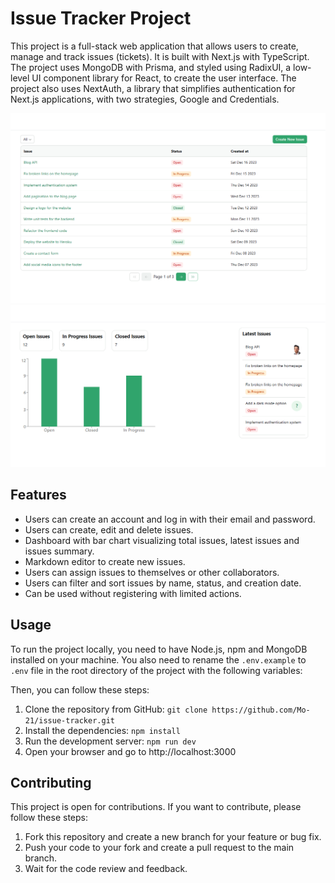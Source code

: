 # Issue Tracker Project

This project is a full-stack web application that allows users to create, manage and track issues (tickets). It is built with Next.js with TypeScript. The project uses MongoDB with Prisma, and styled using RadixUI, a low-level UI component library for React, to create the user interface. The project also uses NextAuth, a library that simplifies authentication for Next.js applications, with two strategies, Google and Credentials.

![main-page](./public/issues_list.png)
![issue-page](./public/issue_main.png)

## Features

- Users can create an account and log in with their email and password.
- Users can create, edit and delete issues.
- Dashboard with bar chart visualizing total issues, latest issues and issues summary.
- Markdown editor to create new issues.
- Users can assign issues to themselves or other collaborators.
- Users can filter and sort issues by name, status, and creation date.
- Can be used without registering with limited actions.

## Usage

To run the project locally, you need to have Node.js, npm and MongoDB installed on your machine. You also need to rename the `.env.example` to `.env` file in the root directory of the project with the following variables:

Then, you can follow these steps:

1. Clone the repository from GitHub: `git clone https://github.com/Mo-21/issue-tracker.git`
2. Install the dependencies: `npm install`
3. Run the development server: `npm run dev`
4. Open your browser and go to http://localhost:3000

## Contributing

This project is open for contributions. If you want to contribute, please follow these steps:

1. Fork this repository and create a new branch for your feature or bug fix.
2. Push your code to your fork and create a pull request to the main branch.
3. Wait for the code review and feedback.

